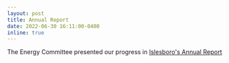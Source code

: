 ```yaml
---
layout: post
title: Annual Report
date: 2022-06-30 16:11:00-0400
inline: true
---
```


The Energy Committee presented our progress in <a href="http://townofislesboro.com/fileadmin/Departments/townmeeting/Town_Reports/2022_Annual_Town_Report.pdf">Islesboro's Annual Report</a>